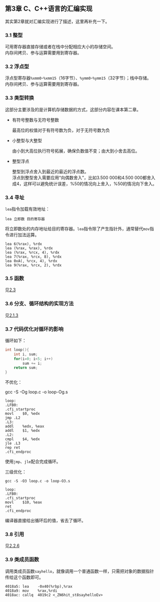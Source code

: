 ## 第3章 C、C++语言的汇编实现

其实第2章就对汇编实现进行了描述，这里再补充一下。

### 3.1 整型

可用寄存器直接存储或者在栈中分配相应大小的存储空间。  
内存间拷贝、参与运算需要用到寄存器。  
    
### 3.2 浮点型

浮点型寄存器`%xmm0`-`%xmm15`（16字节）、`%ymm0`-`%ymm15`（32字节）；栈中存储。  
内存间拷贝、参与运算需要用到寄存器。  
    
### 3.3 类型转换
  
这部分主要涉及的是计算机存储数据的方式，这部分内容在课本第二章。  

+ 有符号整数与无符号整数
    
    最高位的权值对于有符号数为负，对于无符号数为负

+ 小整型与大整型
    
    由小到大高位执行符号拓展，确保负数值不变；由大到小舍去高位。
    
+ 整型浮点

    整型到浮点舍入到最近的最近的浮点数。  
    浮点到整型舍入需要应用“向偶数舍入”，比如3.500 000和4.500 000都舍入成4，这样可以避免统计误差，%50的情况向上舍入，%50的情况向下舍入。
    
### 3.4 寻址

`lea`指令加载有效地址：
        
    lea 立即数 目的寄存器
     
将立即数处的内存地址给目的寄存器。`lea`指令除了产生指针外，通常替代`mov`指令进行加法运算。

```assembly
lea 6(%rax), %rdx
lea (%rax, %rax), %rdx
lea (%rax, %rcx, 4), %rdx
lea 7(%rax, %rcx, 8), %rdx
lea 0xA(, %rcx, 4), %rdx
lea 9(%rax, %rcx, 2), %rdx
```

### 3.5 函数

见[2.3 ](../chapter2/2.3.md)

### 3.6 分支、循环结构的实现方法

见[2.1.3](../chapter3/2.1.md)

### 3.7 代码优化对循环的影响
    
循环如下：
```c
int loop(){
    int i, sum;
    for(i=0; i<5; i++)
        sum += i;
    return sum;
}
```

不优化：

   gcc -S -Og loop.c -o loop-Og.s

```assembly
loop:
.LFB0:
.cfi_startproc
movl    $0, %edx
jmp .L2
.L3:
addl    %edx, %eax
addl    $1, %edx
.L2:
cmpl    $4, %edx
jle .L3
rep ret
.cfi_endproc
```
使用`jmp`、`jle`配合完成循环。
 
三级优化：
    
    gcc -S -O3 loop.c -o loop-O3.s

```assembly
loop:
.LFB0:
.cfi_startproc
movl    $10, %eax
ret
.cfi_endproc

```
编译器直接给出循环后的值，省去了循环。

### 3.8 引用
    
见[2.2.6](../chapter2/2.2.md)

### 3.9 类成员函数

调用类成员函数`sayhello`，就像调用一个普通函数一样，只需把对象的数据指针传给这个函数即可。
    
```assembly
4018a5:	lea    -0x40(%rbp),%rax
4018a9:	mov    %rax,%rdi
4018ac:	callq  4019c2 <_ZN6hit_st8sayhelloEv>
```
